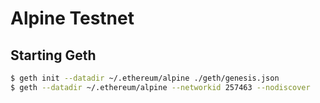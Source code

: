 Alpine Testnet
==============

## Starting Geth

```bash
$ geth init --datadir ~/.ethereum/alpine ./geth/genesis.json
$ geth --datadir ~/.ethereum/alpine --networkid 257463 --nodiscover
```
